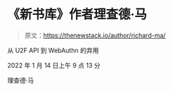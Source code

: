 # 《新书库》作者理查德·马

> 原文：<https://thenewstack.io/author/richard-ma/>

从 U2F API 到 WebAuthn 的弃用

2022 年 1 月 14 日上午 9 点 13 分

理查德·马